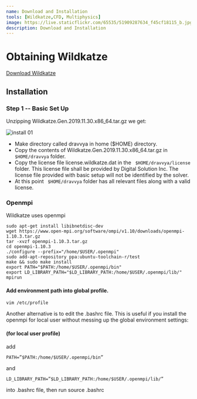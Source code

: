 ```yaml
---
name: Download and Installation
tools: [Wildkatze,CFD, Multiphysics]
image: https://live.staticflickr.com/65535/51909287634_f45cf18115_b.jpg
description: Download and Installation
---
```


# Obtaining Wildkatze
 
 [Download Wildkatze]( https://github.com/FVUS/wildktaze/blob/main/release/y2022/WildkatzeCFD.zip)

## Installation

### Step 1 -- Basic Set Up
Unzipping Wildkatze.Gen.2019.11.30.x86_64.tar.gz we get:

![install 01](https://live.staticflickr.com/65535/51909427566_07a696e065_b.jpg)


- Make directory called dravvya in home ($HOME) directory.
- Copy the contents of Wildkatze.Gen.2019.11.30.x86_64.tar.gz in ``` $HOME/dravvya ``` folder.
- Copy the license file license.wildkatze.dat in the ``` $HOME/dravvya/license``` folder. This license file shall be provided by Digital Solution Inc. The license file provided with basic setup will not be identified by the solver.
- At this point ``` $HOME/dravvya``` folder has all relevant files along with a valid license.







### Openmpi

Wildkatze uses openmpi

```
sudo apt-get install libibnetdisc-dev 
wget https://www.open-mpi.org/software/ompi/v1.10/downloads/openmpi-1.10.3.tar.gz 
tar -xvzf openmpi-1.10.3.tar.gz 
cd openmpi-1.10.3 
./configure --prefix="/home/$USER/.openmpi" 
sudo add-apt-repository ppa:ubuntu-toolchain-r/test 
make && sudo make install 
export PATH="$PATH:/home/$USER/.openmpi/bin" 
export LD_LIBRARY_PATH="$LD_LIBRARY_PATH:/home/$USER/.openmpi/lib/" 
mpirun 

```

#### Add environment path into global profile. 
```
vim /etc/profile 
```

Another alternative is to edit the .bashrc file. This is useful if you install the openmpi for local user without messing up the global environment settings: 

#### (for local user profile) 

add 
```
PATH=”$PATH:/home/$USER/.openmpi/bin” 
```
and 
```
LD_LIBRARY_PATH=”$LD_LIBRARY_PATH:/home/$USER/.openmpi/lib/” 
```

into .bashrc file, then run source .bashrc 
 

 
